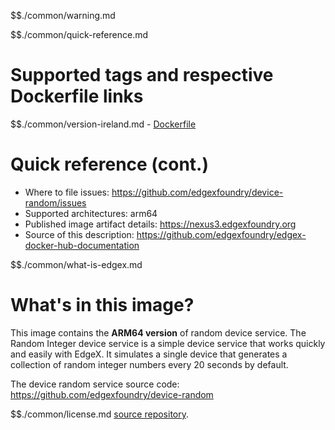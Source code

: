 $$./common/warning.md

$$./common/quick-reference.md

# Supported tags and respective Dockerfile links

$$./common/version-ireland.md
        - [Dockerfile](https://github.com/edgexfoundry/device-random/blob/v1.3.2/Dockerfile)

# Quick reference (cont.)

- Where to file issues: https://github.com/edgexfoundry/device-random/issues
- Supported architectures: arm64
- Published image artifact details: https://nexus3.edgexfoundry.org
- Source of this description: https://github.com/edgexfoundry/edgex-docker-hub-documentation

$$./common/what-is-edgex.md

# What's in this image?

This image contains the **ARM64 version** of random device service. The Random Integer device service is a simple device service that works quickly and easily with EdgeX. It simulates a single device that generates a collection of random integer numbers every 20 seconds by default.

The device random service source code: <https://github.com/edgexfoundry/device-random>

$$./common/license.md
[source repository](https://github.com/edgexfoundry/device-random/blob/v1.3.2/Attribution.txt).

